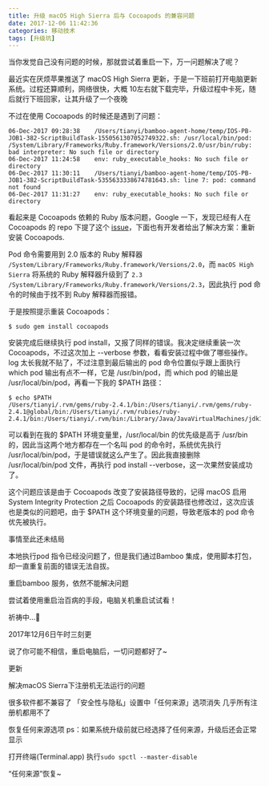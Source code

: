 ```yaml
---
title: 升级 macOS High Sierra 后与 Cocoapods 的兼容问题
date: 2017-12-06 11:42:36
categories: 移动技术
tags: [升级坑]
---
```


当你发觉自己没有问题的时候，那就尝试着重启一下，万一问题解决了呢？

最近实在厌烦苹果推送了 macOS High Sierra 更新，于是一下班前打开电脑更新系统。过程还算顺利，网络很快，大概 10左右就下载完毕，升级过程中卡死，随后就行下班回家，让其升级了一个夜晚

不过在使用 Cocoapods 的时候还是遇到了问题：

```
06-Dec-2017 09:28:38	/Users/tianyi/bamboo-agent-home/temp/IOS-PB-JOB1-382-ScriptBuildTask-1550561307052749322.sh: /usr/local/bin/pod: /System/Library/Frameworks/Ruby.framework/Versions/2.0/usr/bin/ruby: bad interpreter: No such file or directory
06-Dec-2017 11:24:58	env: ruby_executable_hooks: No such file or directory
06-Dec-2017 11:30:11	/Users/tianyi/bamboo-agent-home/temp/IOS-PB-JOB1-382-ScriptBuildTask-5355633338674781643.sh: line 7: pod: command not found
06-Dec-2017 11:31:27	env: ruby_executable_hooks: No such file or directory
```

看起来是 Cocoapods 依赖的 Ruby 版本问题，Google 一下，发现已经有人在 Cocoapods 的 repo 下提了这个 [issue](https://github.com/CocoaPods/CocoaPods/issues/6778)，下面也有开发者给出了解决方案：重新安装 Cocoapods. 

Pod 命令需要用到 2.0 版本的 Ruby 解释器 `/System/Library/Frameworks/Ruby.framework/Versions/2.0`，而 `macOS High Sierra` 将系统的 Ruby 解释器升级到了 `2.3` `/System/Library/Frameworks/Ruby.framework/Versions/2.3`，因此执行 pod 命令的时候由于找不到 Ruby 解释器而报错。

于是按照提示重装 Cocoapods：

```
$ sudo gem install cocoapods
```

安装完成后继续执行 pod install，又报了同样的错误。我决定继续重装一次 Cocoapods，不过这次加上 --verbose 参数，看看安装过程中做了哪些操作。log 太长我就不贴了，不过注意到最后输出的 pod 命令位置似乎跟上面执行 which pod 输出有点不一样，它是 /usr/bin/pod，而 which pod 的输出是 /usr/local/bin/pod，再看一下我的 $PATH 路径：

```
$ echo $PATH
/Users/tianyi/.rvm/gems/ruby-2.4.1/bin:/Users/tianyi/.rvm/gems/ruby-2.4.1@global/bin:/Users/tianyi/.rvm/rubies/ruby-2.4.1/bin:/Users/tianyi/.rvm/bin:/Library/Java/JavaVirtualMachines/jdk1.8.0_91.jdk/Contents/Home/bin:/Users/tianyi/.jenv/shims:/Users/tianyi/.jenv/bin:/opt/subversion/bin:/usr/local/bin:/usr/bin:/bin:/usr/sbin:/sbin:/Applications/Server.app/Contents/ServerRoot/usr/bin:/Applications/Server.app/Contents/ServerRoot/usr/sbin:/usr/local/go/bin:/Users/tianyi/bin:/Users/tianyi/goProject/bin:/usr/local/go/bin:/usr/local/Cellar/nginx/1.12.0/bin:/usr/local/mysql/bin
```

可以看到在我的 $PATH 环境变量里，/usr/local/bin 的优先级是高于 /usr/bin 的，因此当这两个地方都存在一个名叫 pod 的命令时，系统优先执行 /usr/local/bin/pod，于是错误就这么产生了。因此我直接删除 /usr/local/bin/pod 文件，再执行 pod install --verbose，这一次果然安装成功了。

这个问题应该是由于 Cocoapods 改变了安装路径导致的，记得 macOS 启用 System Integrity Protection 之后 Cocoapods 的安装路径也修改过，这次应该也是类似的问题吧，由于 $PATH 这个环境变量的问题，导致老版本的 pod 命令优先被执行。

事情至此还未结局

本地执行pod 指令已经没问题了，但是我们通过Bamboo 集成，使用脚本打包，却一直重复前面的错误无法自拔。

重启bamboo 服务，依然不能解决问题

尝试着使用重启治百病的手段，电脑关机重启试试看！

祈祷中...🙏


2017年12月6日午时三刻更

说了你可能不相信，重启电脑后，一切问题都好了~

更新

解决macOS Sierra下注册机无法运行的问题

很多软件都不兼容了
「安全性与隐私」设置中「任何来源」选项消失
几乎所有注册机都用不了

恢复任何来源选项
ps：如果系统升级前就已经选择了任何来源，升级后还会正常显示

打开终端(Terminal.app)
执行`sudo spctl --master-disable`

“任何来源”恢复~